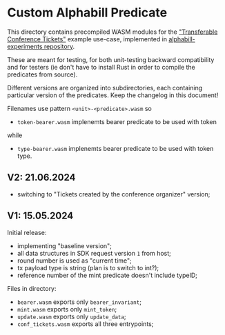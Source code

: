 # Custom Alphabill Predicate

This directory contains precompiled WASM modules for the
["Transferable Conference Tickets"](https://guardtime.atlassian.net/wiki/spaces/AB/pages/3538419747/Example+Use-Case+Transferable+Conference+Tickets)
example use-case, implemented in 
[alphabill-experiments repository](https://gitdc.ee.guardtime.com/alphabill/alphabill-experiments/-/tree/master/rust-sdk/predicates/conference-tickets).

These are meant for testing, for both unit-testing backward compatibility and
for testers (ie don't have to install Rust in order to compile the predicates
from source).

Different versions are organized into subdirectories, each containing particular
version of the predicates. Keep the changelog in this document!

Filenames use pattern `<unit>-<predicate>.wasm` so
- `token-bearer.wasm` implenemts bearer predicate to be used with token

while

- `type-bearer.wasm` implenemts bearer predicate to be used with token type.

## V2: 21.06.2024
- switching to "Tickets created by the conference organizer" version;

## V1: 15.05.2024

Initial release:
- implementing "baseline version";
- all data structures in SDK request version `1` from host;
- round number is used as "current time";
- tx payload type is string (plan is to switch to int?);
- reference number of the mint predicate doesn't include typeID;

Files in directory:
- `bearer.wasm` exports only `bearer_invariant`;
- `mint.wasm` exports only `mint_token`;
- `update.wasm` exports only `update_data`;
- `conf_tickets.wasm` exports all three entrypoints;
